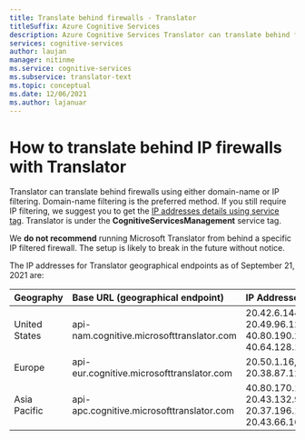 ```yaml
---
title: Translate behind firewalls - Translator
titleSuffix: Azure Cognitive Services
description: Azure Cognitive Services Translator can translate behind firewalls using either domain-name or IP filtering.
services: cognitive-services
author: laujan
manager: nitinme
ms.service: cognitive-services
ms.subservice: translator-text
ms.topic: conceptual
ms.date: 12/06/2021
ms.author: lajanuar
---
```


# How to translate behind IP firewalls with Translator

Translator can translate behind firewalls using either domain-name or IP filtering. Domain-name filtering is the preferred method. If you still require IP filtering, we suggest you to get the [IP addresses details using service tag](../../virtual-network/service-tags-overview.md#service-tags-on-premises). Translator is under the **CognitiveServicesManagement** service tag.

We **do not recommend** running Microsoft Translator from behind a specific IP filtered firewall. The setup is likely to break in the future without notice.

The IP addresses for Translator geographical endpoints as of September 21, 2021 are:

|Geography|Base URL (geographical endpoint)|IP Addresses|
|:--|:--|:--|
|United States|api-nam.cognitive.microsofttranslator.com|20.42.6.144, 20.49.96.128, 40.80.190.224, 40.64.128.192|
|Europe|api-eur.cognitive.microsofttranslator.com|20.50.1.16, 20.38.87.129|
|Asia Pacific|api-apc.cognitive.microsofttranslator.com|40.80.170.160, 20.43.132.96, 20.37.196.160, 20.43.66.16|
